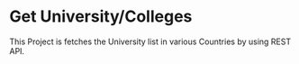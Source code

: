 # Get University/Colleges
This Project is fetches the University list in various Countries by using REST API.
